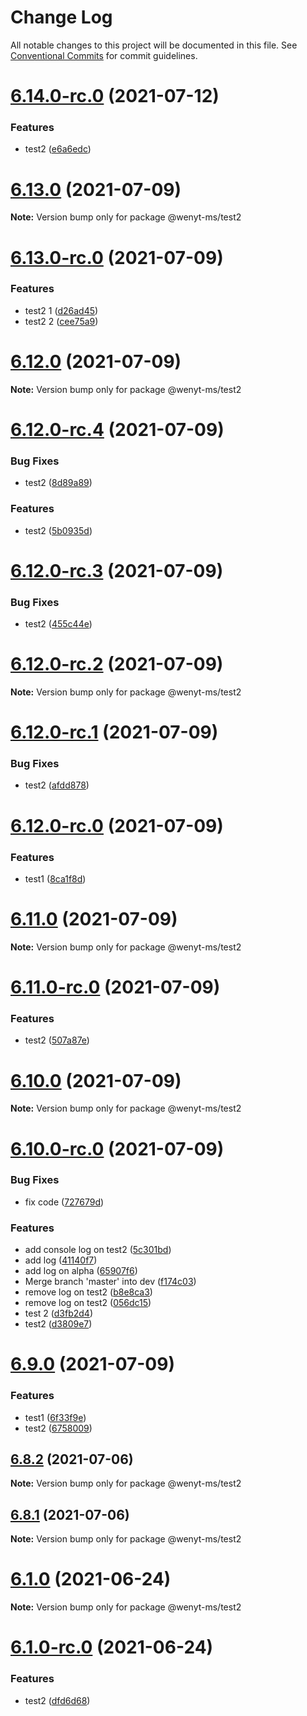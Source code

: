 # Change Log

All notable changes to this project will be documented in this file.
See [Conventional Commits](https://conventionalcommits.org) for commit guidelines.

# [6.14.0-rc.0](https://github.com/wenytang-ms-123/testavc/compare/@wenyt-ms/test2@6.13.0...@wenyt-ms/test2@6.14.0-rc.0) (2021-07-12)


### Features

* test2 ([e6a6edc](https://github.com/wenytang-ms-123/testavc/commit/e6a6edc04aa20c8a9a642a7c37408b3dbc2ef633))





# [6.13.0](https://github.com/wenytang-ms-123/testavc/compare/@wenyt-ms/test2@6.13.0-rc.0...@wenyt-ms/test2@6.13.0) (2021-07-09)

**Note:** Version bump only for package @wenyt-ms/test2





# [6.13.0-rc.0](https://github.com/wenytang-ms-123/testavc/compare/@wenyt-ms/test2@6.12.0...@wenyt-ms/test2@6.13.0-rc.0) (2021-07-09)


### Features

* test2 1 ([d26ad45](https://github.com/wenytang-ms-123/testavc/commit/d26ad45c4f6b476dee5bdd89268cc2706cdfaaa6))
* test2 2 ([cee75a9](https://github.com/wenytang-ms-123/testavc/commit/cee75a95eac979b6effa560cdacefa39b35d5fca))





# [6.12.0](https://github.com/wenytang-ms-123/testavc/compare/@wenyt-ms/test2@6.12.0-rc.4...@wenyt-ms/test2@6.12.0) (2021-07-09)

**Note:** Version bump only for package @wenyt-ms/test2





# [6.12.0-rc.4](https://github.com/wenytang-ms-123/testavc/compare/@wenyt-ms/test2@6.12.0-rc.3...@wenyt-ms/test2@6.12.0-rc.4) (2021-07-09)


### Bug Fixes

* test2 ([8d89a89](https://github.com/wenytang-ms-123/testavc/commit/8d89a89a2320f25173c8a8414857c359e1d71246))


### Features

* test2 ([5b0935d](https://github.com/wenytang-ms-123/testavc/commit/5b0935da93aa77a06a827bf2500a479e1db4a4e6))





# [6.12.0-rc.3](https://github.com/wenytang-ms-123/testavc/compare/@wenyt-ms/test2@6.12.0-rc.2...@wenyt-ms/test2@6.12.0-rc.3) (2021-07-09)


### Bug Fixes

* test2 ([455c44e](https://github.com/wenytang-ms-123/testavc/commit/455c44eccca1c1ca6e24ef02083cd87023dc0c31))





# [6.12.0-rc.2](https://github.com/wenytang-ms-123/testavc/compare/@wenyt-ms/test2@6.12.0-rc.1...@wenyt-ms/test2@6.12.0-rc.2) (2021-07-09)

**Note:** Version bump only for package @wenyt-ms/test2





# [6.12.0-rc.1](https://github.com/wenytang-ms-123/testavc/compare/@wenyt-ms/test2@6.12.0-rc.0...@wenyt-ms/test2@6.12.0-rc.1) (2021-07-09)


### Bug Fixes

* test2 ([afdd878](https://github.com/wenytang-ms-123/testavc/commit/afdd8789976a2f5534af169130f4006a805daf30))





# [6.12.0-rc.0](https://github.com/wenytang-ms-123/testavc/compare/@wenyt-ms/test2@6.11.0...@wenyt-ms/test2@6.12.0-rc.0) (2021-07-09)


### Features

* test1 ([8ca1f8d](https://github.com/wenytang-ms-123/testavc/commit/8ca1f8dc8d1c1a9ba1ad6654704146255c2ec135))





# [6.11.0](https://github.com/wenytang-ms-123/testavc/compare/@wenyt-ms/test2@6.11.0-rc.0...@wenyt-ms/test2@6.11.0) (2021-07-09)

**Note:** Version bump only for package @wenyt-ms/test2





# [6.11.0-rc.0](https://github.com/wenytang-ms-123/testavc/compare/@wenyt-ms/test2@6.10.0...@wenyt-ms/test2@6.11.0-rc.0) (2021-07-09)


### Features

* test2 ([507a87e](https://github.com/wenytang-ms-123/testavc/commit/507a87ef864a348dddda681c3ee7a5f72b38b4ff))





# [6.10.0](https://github.com/wenytang-ms-123/testavc/compare/@wenyt-ms/test2@6.10.0-rc.0...@wenyt-ms/test2@6.10.0) (2021-07-09)

**Note:** Version bump only for package @wenyt-ms/test2





# [6.10.0-rc.0](https://github.com/wenytang-ms-123/testavc/compare/@wenyt-ms/test2@6.9.0...@wenyt-ms/test2@6.10.0-rc.0) (2021-07-09)


### Bug Fixes

* fix code ([727679d](https://github.com/wenytang-ms-123/testavc/commit/727679dc8c6e3cfe4114274888862220f52d17d8))


### Features

* add console log on test2 ([5c301bd](https://github.com/wenytang-ms-123/testavc/commit/5c301bdf7febeaf3c2aa768e4d2fa191afdead41))
* add log ([41140f7](https://github.com/wenytang-ms-123/testavc/commit/41140f7698815a6025095ca2dd156bc06e5aef22))
* add log on alpha ([65907f6](https://github.com/wenytang-ms-123/testavc/commit/65907f6d654f808a9c1fbfa6664efdcafeff409a))
* Merge branch 'master' into dev ([f174c03](https://github.com/wenytang-ms-123/testavc/commit/f174c038891a1bdf29fe0dcb9f259a2253eb0563))
* remove log on test2 ([b8e8ca3](https://github.com/wenytang-ms-123/testavc/commit/b8e8ca33f315ed6c7141e260f791ddfc71ad36a0))
* remove log on test2 ([056dc15](https://github.com/wenytang-ms-123/testavc/commit/056dc151030bfe8b5a114e55f589b7116fa1c75e))
* test 2 ([d3fb2d4](https://github.com/wenytang-ms-123/testavc/commit/d3fb2d4b077e7eb938181904b5effb8635d3d64e))
* test2 ([d3809e7](https://github.com/wenytang-ms-123/testavc/commit/d3809e78765dda5793ac7b16dbf4961e6778941c))





# [6.9.0](https://github.com/wenytang-ms-123/testavc/compare/@wenyt-ms/test2@6.8.2...@wenyt-ms/test2@6.9.0) (2021-07-09)


### Features

* test1 ([6f33f9e](https://github.com/wenytang-ms-123/testavc/commit/6f33f9e37675a9044c05fa8ee893b812e40f7144))
* test2 ([6758009](https://github.com/wenytang-ms-123/testavc/commit/6758009bc644907d9736a6d7d605680d9ea3500c))





## [6.8.2](https://github.com/wenytang-ms-123/testavc/compare/@wenyt-ms/test2@6.8.1...@wenyt-ms/test2@6.8.2) (2021-07-06)

**Note:** Version bump only for package @wenyt-ms/test2





## [6.8.1](https://github.com/wenytang-ms-123/testavc/compare/@wenyt-ms/test2@6.1.0...@wenyt-ms/test2@6.8.1) (2021-07-06)

**Note:** Version bump only for package @wenyt-ms/test2





# [6.1.0](https://github.com/wenytang-ms-123/testavc/compare/@wenyt-ms/test2@6.1.0-rc.0...@wenyt-ms/test2@6.1.0) (2021-06-24)

**Note:** Version bump only for package @wenyt-ms/test2





# [6.1.0-rc.0](https://github.com/wenytang-ms-123/testavc/compare/@wenyt-ms/test2@6.0.4...@wenyt-ms/test2@6.1.0-rc.0) (2021-06-24)


### Features

* test2 ([dfd6d68](https://github.com/wenytang-ms-123/testavc/commit/dfd6d6881f3c97b2801cdec1196c3873bfef69fc))
